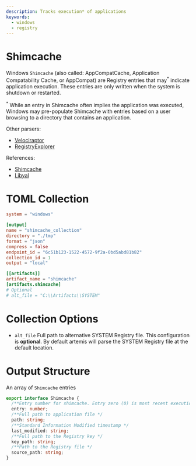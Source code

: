 ```yaml
---
description: Tracks execution* of applications
keywords:
  - windows
  - registry
---
```


# Shimcache

Windows `Shimcache` (also called: AppCompatCache, Application Compatability
Cache, or AppCompat) are Registry entries that may<sup>*</sup> indicate
application execution. These entries are only written when the system is
shutdown or restarted.

<sup>*</sup> While an entry in Shimcache often implies the application was
executed, Windows may pre-populate Shimcache with entries based on a user
browsing to a directory that contains an application.

Other parsers:

- [Velociraptor](https://docs.velociraptor.app/artifact_references/pages/windows.registry.appcompatcache/)
- [RegistryExplorer](https://ericzimmerman.github.io)

References:

- [Shimcache](https://www.mandiant.com/resources/blog/caching-out-the-val)
- [Libyal](https://github.com/libyal/winreg-kb/blob/main/docs/sources/system-keys/Application-compatibility-cache.md)

# TOML Collection

```toml
system = "windows"

[output]
name = "shimcache_collection"
directory = "./tmp"
format = "json"
compress = false
endpoint_id = "6c51b123-1522-4572-9f2a-0bd5abd81b82"
collection_id = 1
output = "local"

[[artifacts]]
artifact_name = "shimcache"
[artifacts.shimcache]
# Optional
# alt_file = "C:\\Artifacts\\SYSTEM"
```

# Collection Options

- `alt_file` Full path to alternative SYSTEM Registry file. This configuration
  is **optional**. By default artemis will parse the SYSTEM Registry file at the
  default location.

# Output Structure

An array of `Shimcache` entries

```typescript
export interface Shimcache {
  /**Entry number for shimcache. Entry zero (0) is most recent execution */
  entry: number;
  /**Full path to application file */
  path: string;
  /**Standard Information Modified timestamp */
  last_modified: string;
  /**Full path to the Registry key */
  key_path: string;
  /**Path to the Registry file */
  source_path: string;
}
```
